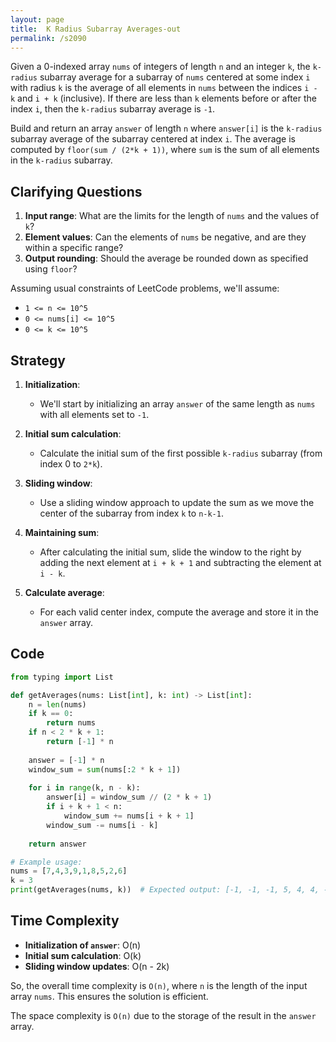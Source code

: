 ```yaml
---
layout: page
title:  K Radius Subarray Averages-out
permalink: /s2090
---
```


Given a 0-indexed array `nums` of integers of length `n` and an integer `k`, the `k-radius` subarray average for a subarray of `nums` centered at some index `i` with radius `k` is the average of all elements in `nums` between the indices `i - k` and `i + k` (inclusive). If there are less than `k` elements before or after the index `i`, then the `k-radius` subarray average is `-1`.

Build and return an array `answer` of length `n` where `answer[i]` is the `k-radius` subarray average of the subarray centered at index `i`. The average is computed by `floor(sum / (2*k + 1))`, where `sum` is the sum of all elements in the `k-radius` subarray. 

## Clarifying Questions

1. **Input range**: What are the limits for the length of `nums` and the values of `k`?
2. **Element values**: Can the elements of `nums` be negative, and are they within a specific range?
3. **Output rounding**: Should the average be rounded down as specified using `floor`?
   
Assuming usual constraints of LeetCode problems, we'll assume:
- `1 <= n <= 10^5`
- `0 <= nums[i] <= 10^5`
- `0 <= k <= 10^5`

## Strategy

1. **Initialization**:
   - We'll start by initializing an array `answer` of the same length as `nums` with all elements set to `-1`.

2. **Initial sum calculation**:
   - Calculate the initial sum of the first possible `k-radius` subarray (from index 0 to `2*k`).

3. **Sliding window**:
   - Use a sliding window approach to update the sum as we move the center of the subarray from index `k` to `n-k-1`.

4. **Maintaining sum**:
   - After calculating the initial sum, slide the window to the right by adding the next element at `i + k + 1` and subtracting the element at `i - k`.

5. **Calculate average**:
   - For each valid center index, compute the average and store it in the `answer` array.

## Code

```python
from typing import List

def getAverages(nums: List[int], k: int) -> List[int]:
    n = len(nums)
    if k == 0:
        return nums
    if n < 2 * k + 1:
        return [-1] * n
    
    answer = [-1] * n
    window_sum = sum(nums[:2 * k + 1])
    
    for i in range(k, n - k):
        answer[i] = window_sum // (2 * k + 1)
        if i + k + 1 < n:
            window_sum += nums[i + k + 1]
        window_sum -= nums[i - k]
    
    return answer

# Example usage:
nums = [7,4,3,9,1,8,5,2,6]
k = 3
print(getAverages(nums, k))  # Expected output: [-1, -1, -1, 5, 4, 4, -1, -1, -1]
```

## Time Complexity

- **Initialization of `answer`**: O(n)
- **Initial sum calculation**: O(k)
- **Sliding window updates**: O(n - 2k)

So, the overall time complexity is `O(n)`, where `n` is the length of the input array `nums`. This ensures the solution is efficient.

The space complexity is `O(n)` due to the storage of the result in the `answer` array.